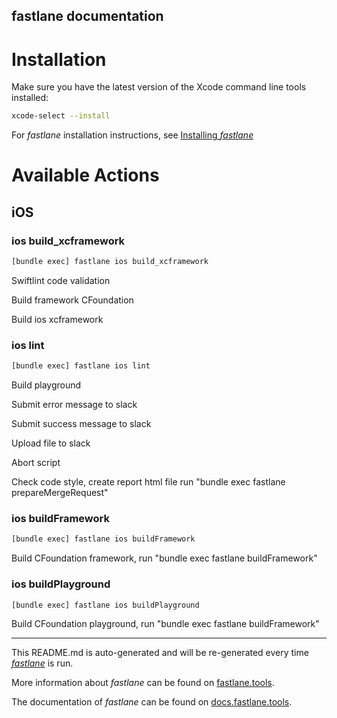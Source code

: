 fastlane documentation
----

# Installation

Make sure you have the latest version of the Xcode command line tools installed:

```sh
xcode-select --install
```

For _fastlane_ installation instructions, see [Installing _fastlane_](https://docs.fastlane.tools/#installing-fastlane)

# Available Actions

## iOS

### ios build_xcframework

```sh
[bundle exec] fastlane ios build_xcframework
```

Swiftlint code validation

Build  framework CFoundation

Build ios xcframework

### ios lint

```sh
[bundle exec] fastlane ios lint
```

Build playground

Submit error message to slack

Submit success message to slack

Upload file to slack

Abort script

Check code style, create report html file run "bundle exec fastlane prepareMergeRequest"

### ios buildFramework

```sh
[bundle exec] fastlane ios buildFramework
```

Build CFoundation framework, run "bundle exec fastlane buildFramework"

### ios buildPlayground

```sh
[bundle exec] fastlane ios buildPlayground
```

Build CFoundation playground, run "bundle exec fastlane buildFramework"

----

This README.md is auto-generated and will be re-generated every time [_fastlane_](https://fastlane.tools) is run.

More information about _fastlane_ can be found on [fastlane.tools](https://fastlane.tools).

The documentation of _fastlane_ can be found on [docs.fastlane.tools](https://docs.fastlane.tools).
